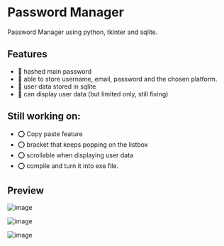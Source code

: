 # Password Manager
Password Manager using python, tkinter and sqlite.  
## Features
- :bookmark: hashed main password
- :bookmark: able to store username, email, password and the chosen platform.
- :bookmark: user data stored in sqlite
- :bookmark: can display user data (but limited only, still fixing)

## Still working on:
- :o: Copy paste feature
- :o: bracket that keeps popping on the listbox
- :o: scrollable when displaying user data
- :o: compile and turn it into exe file.



## Preview

![image](https://user-images.githubusercontent.com/84307128/184152062-cd6e6ca4-43c3-44ae-aebb-874da06248ce.png)


 ![image](https://user-images.githubusercontent.com/84307128/184152224-4c1cb848-9d5d-473d-bc65-252b15deb7f5.png)
 
 ![image](https://user-images.githubusercontent.com/84307128/184160282-7786de05-a52f-4cf9-adff-df12cb59df31.png)





